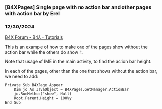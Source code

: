 ### [B4XPages] Single page with no action bar and other pages with action bar by Erel
### 12/30/2024
[B4X Forum - B4A - Tutorials](https://www.b4x.com/android/forum/threads/164875/)

This is an example of how to make one of the pages show without the action bar while the others do show it.  
  
Note that usage of IME in the main activity, to find the action bar height.  
  
In each of the pages, other than the one that shows without the action bar, we need to add:  

```B4X
Private Sub B4XPage_Appear  
    Dim jo As JavaObject = B4XPages.GetManager.ActionBar  
    jo.RunMethod("show", Null)  
    Root.Parent.Height = 100%y  
End Sub
```